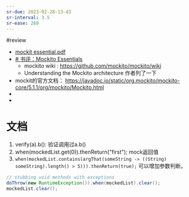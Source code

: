 ```yaml
---
sr-due: 2023-02-28-13-43
sr-interval: 3.5
sr-ease: 269
---
```


#review 
- [mockit essential.pdf](note/files/mockito%20essentials.pdf)
- [# 书评：Mockito Essentials](https://blog.csdn.net/dnc8371/article/details/106703871) 
	- mockito wiki : https://github.com/mockito/mockito/wiki
	- Understanding the Mockito architecture 作者列了一下
- mockit的官方文档： https://javadoc.io/static/org.mockito/mockito-core/5.1.1/org/mockito/Mockito.html
- 
- 
# 文档
1. verify(a).b(): 验证调用过a.b()
2. when(mockedList.get(0)).thenReturn("first");   mock返回值
3. `when(mockedList.contains(argThat(someString -> ((String) someString).length() > 5))).thenReturn(true);` 可以增加参数判断。
```java
// stubbing void methods with exceptions  
doThrow(new RuntimeException()).when(mockedList).clear();  
mockedList.clear();


```